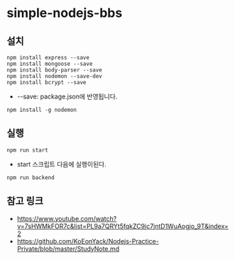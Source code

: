 # simple-nodejs-bbs

## 설치

```
npm install express --save
npm install mongoose --save
npm install body-parser --save
npm install nodemon --save-dev
npm install bcrypt --save
```
- --save: package.json에 반영됩니다.


```
npm install -g nodemon
```


## 실행

```
npm run start
```
- start 스크립트 다음에 실행이된다.


```
npm run backend
```


## 참고 링크

- https://www.youtube.com/watch?v=7sHWMkFOR7c&list=PL9a7QRYt5fqkZC9jc7jntD1WuAogjo_9T&index=2
- https://github.com/KoEonYack/Nodejs-Practice-Private/blob/master/StudyNote.md
